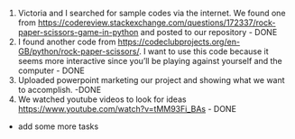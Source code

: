 1.	Victoria and I searched for sample codes via the internet. We found one from https://codereview.stackexchange.com/questions/172337/rock-paper-scissors-game-in-python and posted to our repository - DONE
2.	I found another code from https://codeclubprojects.org/en-GB/python/rock-paper-scissors/. I want to use this code because it seems more interactive since you’ll be playing against yourself and the computer - DONE
3. Uploaded powerpoint marketing our project and showing what we want to accomplish. -DONE
4. We watched youtube videos to look for ideas  https://www.youtube.com/watch?v=tMM93Fi_BAs - DONE 

- add some more tasks
